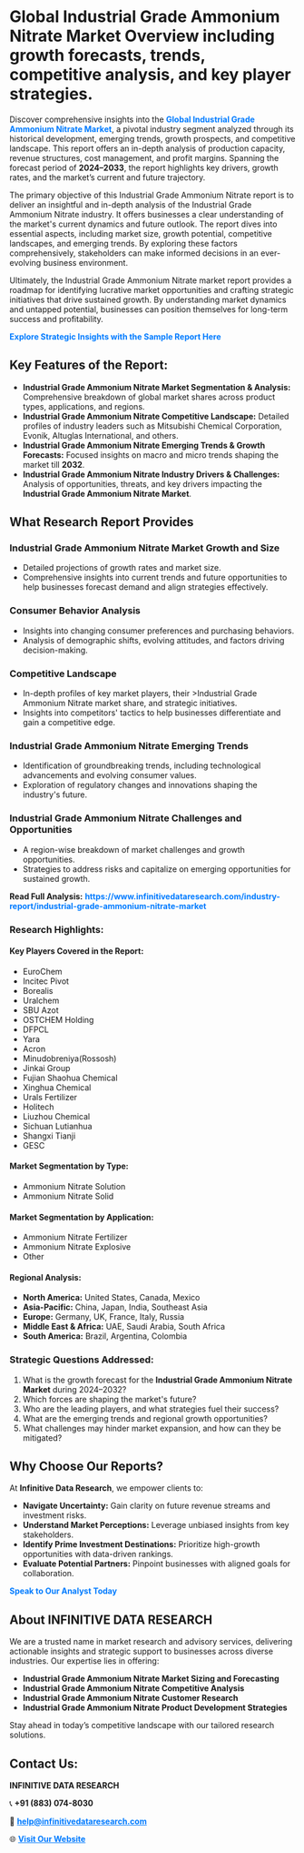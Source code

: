 <h1>Global Industrial Grade Ammonium Nitrate Market Overview including growth forecasts, trends, competitive analysis, and key player strategies.</h1>
<p>
Discover comprehensive insights into the 
<a href="https://www.infinitivedataresearch.com/industry-report/industrial-grade-ammonium-nitrate-market" rel="dofollow" style="color: #007BFF; text-decoration: none;"><strong>Global Industrial Grade Ammonium Nitrate Market</strong></a>, a pivotal industry segment analyzed through its historical development, emerging trends, growth prospects, and competitive landscape. This report offers an in-depth analysis of production capacity, revenue structures, cost management, and profit margins. Spanning the forecast period of <strong>2024–2033</strong>, the report highlights key drivers, growth rates, and the market’s current and future trajectory.
</p>
<p>
The primary objective of this Industrial Grade Ammonium Nitrate report is to deliver an insightful and in-depth analysis of the Industrial Grade Ammonium Nitrate industry. It offers businesses a clear understanding of the market's current dynamics and future outlook. The report dives into essential aspects, including market size, growth potential, competitive landscapes, and emerging trends. By exploring these factors comprehensively, stakeholders can make informed decisions in an ever-evolving business environment.
</p>
<p>
Ultimately, the Industrial Grade Ammonium Nitrate market report provides a roadmap for identifying lucrative market opportunities and crafting strategic initiatives that drive sustained growth. By understanding market dynamics and untapped potential, businesses can position themselves for long-term success and profitability.
</p>
<p>
<a href="https://www.infinitivedataresearch.com/request-sample/reportId=105292" style="color: #007BFF; text-decoration: none;"><strong>Explore Strategic Insights with the Sample Report Here</strong></a>
</p>

<h2>Key Features of the Report:</h2>
<ul>
<li><strong>Industrial Grade Ammonium Nitrate Market Segmentation & Analysis:</strong> Comprehensive breakdown of global market shares across product types, applications, and regions.</li>
<li><strong>Industrial Grade Ammonium Nitrate Competitive Landscape:</strong> Detailed profiles of industry leaders such as Mitsubishi Chemical Corporation, Evonik, Altuglas International, and others.</li>
<li><strong>Industrial Grade Ammonium Nitrate Emerging Trends & Growth Forecasts:</strong> Focused insights on macro and micro trends shaping the market till <strong>2032</strong>.</li>
<li><strong>Industrial Grade Ammonium Nitrate Industry Drivers & Challenges:</strong> Analysis of opportunities, threats, and key drivers impacting the <strong>Industrial Grade Ammonium Nitrate Market</strong>.</li>
</ul>

<h2>What Research Report Provides</h2>
<h3>Industrial Grade Ammonium Nitrate Market Growth and Size</h3>
<ul>
<li>Detailed projections of growth rates and market size.</li>
<li>Comprehensive insights into current trends and future opportunities to help businesses forecast demand and align strategies effectively.</li>
</ul>

<h3>Consumer Behavior Analysis</h3>
<ul>
<li>Insights into changing consumer preferences and purchasing behaviors.</li>
<li>Analysis of demographic shifts, evolving attitudes, and factors driving decision-making.</li>
</ul>

<h3>Competitive Landscape</h3>
<ul>
<li>In-depth profiles of key market players, their >Industrial Grade Ammonium Nitrate market share, and strategic initiatives.</li>
<li>Insights into competitors' tactics to help businesses differentiate and gain a competitive edge.</li>
</ul>

<h3>Industrial Grade Ammonium Nitrate Emerging Trends</h3>
<ul>
<li>Identification of groundbreaking trends, including technological advancements and evolving consumer values.</li>
<li>Exploration of regulatory changes and innovations shaping the industry's future.</li>
</ul>

<h3>Industrial Grade Ammonium Nitrate Challenges and Opportunities</h3>
<ul>
<li>A region-wise breakdown of market challenges and growth opportunities.</li>
<li>Strategies to address risks and capitalize on emerging opportunities for sustained growth.</li>
</ul>
<p><strong>Read Full Analysis:</strong> <a href="https://www.infinitivedataresearch.com/industry-report/industrial-grade-ammonium-nitrate-market" rel="dofollow" style="color: #007BFF; text-decoration: none;"><strong>https://www.infinitivedataresearch.com/industry-report/industrial-grade-ammonium-nitrate-market</strong></a></p>
<h3>Research Highlights:</h3>
<h4>Key Players Covered in the Report:</h4>
<ul><li>EuroChem</li><li>Incitec Pivot</li><li>Borealis</li><li>Uralchem</li><li>SBU Azot</li><li>OSTCHEM Holding</li><li>DFPCL</li><li>Yara</li><li>Acron</li><li>Minudobreniya(Rossosh)</li><li>Jinkai Group</li><li>Fujian Shaohua Chemical</li><li>Xinghua Chemical</li><li>Urals Fertilizer</li><li>Holitech</li><li>Liuzhou Chemical</li><li>Sichuan Lutianhua</li><li>Shangxi Tianji</li><li>GESC</li></ul>
<h4>Market Segmentation by Type:</h4>
<ul><li>Ammonium Nitrate Solution</li><li>Ammonium Nitrate Solid</li></ul>
<h4>Market Segmentation by Application:</h4>
<ul><li>Ammonium Nitrate Fertilizer</li><li>Ammonium Nitrate Explosive</li><li>Other</li></ul>

<h4>Regional Analysis:</h4>
<ul>
<li><strong>North America:</strong> United States, Canada, Mexico</li>
<li><strong>Asia-Pacific:</strong> China, Japan, India, Southeast Asia</li>
<li><strong>Europe:</strong> Germany, UK, France, Italy, Russia</li>
<li><strong>Middle East & Africa:</strong> UAE, Saudi Arabia, South Africa</li>
<li><strong>South America:</strong> Brazil, Argentina, Colombia</li>
</ul>

<h3>Strategic Questions Addressed:</h3>
<ol>
<li>What is the growth forecast for the <strong>Industrial Grade Ammonium Nitrate Market</strong> during 2024–2032?</li>
<li>Which forces are shaping the market's future?</li>
<li>Who are the leading players, and what strategies fuel their success?</li>
<li>What are the emerging trends and regional growth opportunities?</li>
<li>What challenges may hinder market expansion, and how can they be mitigated?</li>
</ol>

<h2>Why Choose Our Reports?</h2>
<p>At <strong>Infinitive Data Research</strong>, we empower clients to:</p>
<ul>
<li><strong>Navigate Uncertainty:</strong> Gain clarity on future revenue streams and investment risks.</li>
<li><strong>Understand Market Perceptions:</strong> Leverage unbiased insights from key stakeholders.</li>
<li><strong>Identify Prime Investment Destinations:</strong> Prioritize high-growth opportunities with data-driven rankings.</li>
<li><strong>Evaluate Potential Partners:</strong> Pinpoint businesses with aligned goals for collaboration.</li>
</ul>
<p><a href="https://www.infinitivedataresearch.com/industry-report/industrial-grade-ammonium-nitrate-market" rel="dofollow" style="color: #007BFF; text-decoration: none;"><strong>Speak to Our Analyst Today</strong></a></p>

<h2>About INFINITIVE DATA RESEARCH</h2>
<p>We are a trusted name in market research and advisory services, delivering actionable insights and strategic support to businesses across diverse industries. Our expertise lies in offering:</p>
<ul>
<li><strong>Industrial Grade Ammonium Nitrate Market Sizing and Forecasting</strong></li>
<li><strong>Industrial Grade Ammonium Nitrate Competitive Analysis</strong></li>
<li><strong>Industrial Grade Ammonium Nitrate Customer Research</strong></li>
<li><strong>Industrial Grade Ammonium Nitrate Product Development Strategies</strong></li>
</ul>
<p>Stay ahead in today’s competitive landscape with our tailored research solutions.</p>

<h2>Contact Us:</h2>
<p><strong>INFINITIVE DATA RESEARCH</strong></p>
<p>📞 <strong>+91 (883) 074-8030</strong></p>
<p>📧 <strong><a href="mailto:help@infinitivedataresearch.com" style="color: #007BFF;">help@infinitivedataresearch.com</a></strong></p>
<p>🌐 <strong><a href="https://www.infinitivedataresearch.com" rel="dofollow" style="color: #007BFF;">Visit Our Website</a></strong></p>